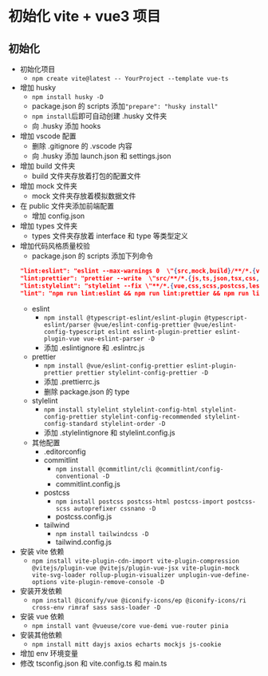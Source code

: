 # 初始化 vite + vue3 项目

## 初始化

- 初始化项目
  - `npm create vite@latest -- YourProject --template vue-ts`
- 增加 husky
  - `npm install husky -D`
  - package.json 的 scripts 添加`"prepare": "husky install"`
  - `npm install`后即可自动创建 .husky 文件夹
  - 向 .husky 添加 hooks
- 增加 vscode 配置
  - 删除 .gitignore 的 .vscode 内容
  - 向 .husky 添加 launch.json 和 settings.json
- 增加 build 文件夹
  - build 文件夹存放着打包的配置文件
- 增加 mock 文件夹
  - mock 文件夹存放着模拟数据文件
- 在 public 文件夹添加前端配置
  - 增加 config.json
- 增加 types 文件夹
  - types 文件夹存放着 interface 和 type 等类型定义
- 增加代码风格质量校验
  - package.json 的 scripts 添加下列命令
  ```json
  "lint:eslint": "eslint --max-warnings 0  \"{src,mock,build}/**/*.{vue,js,ts,tsx}\" --fix",
  "lint:prettier": "prettier --write  \"src/**/*.{js,ts,json,tsx,css,less,scss,vue,html,md}\"",
  "lint:stylelint": "stylelint --fix \"**/*.{vue,css,scss,postcss,less}\"",
  "lint": "npm run lint:eslint && npm run lint:prettier && npm run lint:stylelint"
  ```
  - eslint
    - `npm install @typescript-eslint/eslint-plugin @typescript-eslint/parser @vue/eslint-config-prettier @vue/eslint-config-typescript eslint eslint-plugin-prettier eslint-plugin-vue vue-eslint-parser -D`
    - 添加 .eslintignore 和 .eslintrc.js
  - prettier
    - `npm install @vue/eslint-config-prettier eslint-plugin-prettier prettier stylelint-config-prettier -D`
    - 添加 .prettierrc.js
    - 删除 package.json 的 type
  - stylelint
    - `npm install stylelint stylelint-config-html stylelint-config-prettier stylelint-config-recommended stylelint-config-standard stylelint-order -D`
    - 添加 .stylelintignore 和 stylelint.config.js
  - 其他配置
    - .editorconfig
    - commitlint
      - `npm install @commitlint/cli @commitlint/config-conventional -D`
      - commitlint.config.js
    - postcss
      - `npm install postcss postcss-html postcss-import postcss-scss autoprefixer cssnano -D`
      - postcss.config.js
    - tailwind
      - `npm install tailwindcss -D`
      - tailwind.config.js
- 安装 vite 依赖
  - `npm install vite-plugin-cdn-import vite-plugin-compression @vitejs/plugin-vue @vitejs/plugin-vue-jsx vite-plugin-mock vite-svg-loader rollup-plugin-visualizer unplugin-vue-define-options vite-plugin-remove-console -D`
- 安装开发依赖
  - `npm install @iconify/vue @iconify-icons/ep @iconify-icons/ri cross-env rimraf sass sass-loader -D`
- 安装 vue 依赖
  - `npm install vant @vueuse/core vue-demi vue-router pinia`
- 安装其他依赖
  - `npm install mitt dayjs axios echarts mockjs js-cookie`
- 增加 env 环境变量
- 修改 tsconfig.json 和 vite.config.ts 和 main.ts
